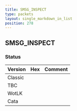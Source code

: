 ```yaml
---
title: SMSG_INSPECT
type: packets
layout: single_markdown_in_list
position: 278
---
```


## SMSG_INSPECT

### Status

Version | Hex | Comment
---------- | ---------- | ---------- 
Classic |  |  
TBC |  |  
WotLK |  |  
Cata |  |  
